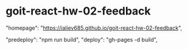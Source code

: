 # goit-react-hw-02-feedback

"homepage": "https://ialiev685.github.io/goit-react-hw-02-feedback",

"predeploy": "npm run build",
"deploy": "gh-pages -d build",
